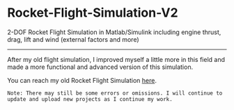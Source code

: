 # Rocket-Flight-Simulation-V2

2-DOF Rocket Flight Simulation in Matlab/Simulink including engine thrust, drag, lift and wind (external factors and more)

---

After my old flight simulation, I improved myself a little more in this field and made a more functional and advanced version of this simulation. 

You can reach my old Rocket Flight Simulation [here](https://github.com/embeddedJedi/Basic_Rocket-Flight-Simulation/tree/main).

`Note: There may still be some errors or omissions. I will continue to update and upload new projects as I continue my work.`
